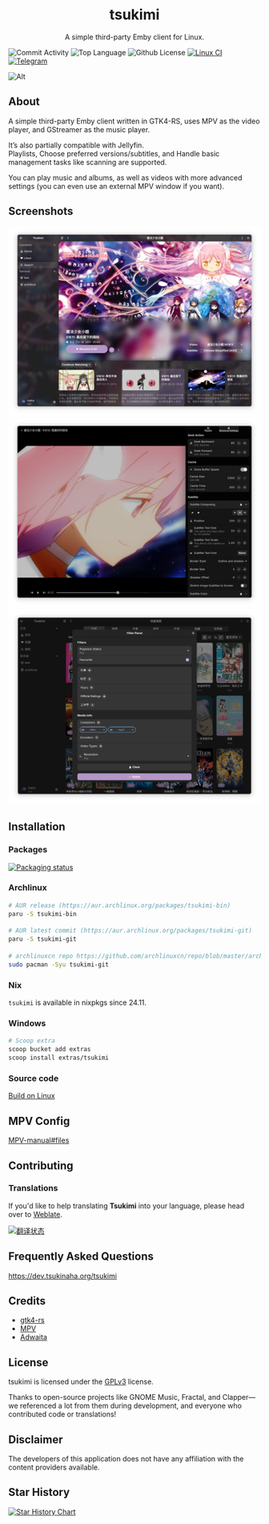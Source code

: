 <h1 align="center">tsukimi</h1>
<p align="center">A simple third-party Emby client for Linux.</p>

![Commit Activity](https://img.shields.io/github/commit-activity/m/tsukinaha/Tsukimi/main) ![Top Language](https://img.shields.io/github/languages/top/tsukinaha/Tsukimi) ![Github License](https://img.shields.io/github/license/tsukinaha/Tsukimi) [![Linux CI](https://github.com/tsukinaha/tsukimi/actions/workflows/build_linux.yml/badge.svg)](https://github.com/tsukinaha/tsukimi/actions/workflows/build_linux.yml) [![Telegram](https://img.shields.io/badge/-Telegram_Group-red?color=blue&logo=telegram&logoColor=white)](https://t.me/tsukimi_frying_crab)

![Alt](https://repobeats.axiom.co/api/embed/82b1088ba840d89c50e1b5b3c1c40f4575b321a6.svg "Repobeats analytics image")

## About
A simple third-party Emby client written in GTK4-RS, uses MPV as the video player, and GStreamer as the music player.

It’s also partially compatible with Jellyfin.    
Playlists, Choose preferred versions/subtitles, and Handle basic management tasks like scanning are supported.    

You can play music and albums, as well as videos with more advanced settings (you can even use an external MPV window if you want).

## Screenshots
<div align="center">
 <img src="./docs/tsukimi1.png"/>
</div>
<div align="center">
 <img src="./docs/tsukimi2.png"/>
</div>
<div align="center">
 <img src="./docs/tsukimi3.png"/>
</div>

## Installation
### Packages
[![Packaging status](https://repology.org/badge/vertical-allrepos/tsukimi.svg)](https://repology.org/project/tsukimi/versions)

### Archlinux
```bash
# AUR release (https://aur.archlinux.org/packages/tsukimi-bin)
paru -S tsukimi-bin

# AUR latest commit (https://aur.archlinux.org/packages/tsukimi-git)
paru -S tsukimi-git

# archlinuxcn repo https://github.com/archlinuxcn/repo/blob/master/archlinuxcn/tsukimi-git/PKGBUILD
sudo pacman -Syu tsukimi-git
```

### Nix
`tsukimi` is available in nixpkgs since 24.11. 

### Windows
```bash
# Scoop extra
scoop bucket add extras
scoop install extras/tsukimi
```

### Source code
[Build on Linux](./docs/build_on_linux.md)

## MPV Config
[MPV-manual#files](https://mpv.io/manual/master/#files) 

## Contributing

### Translations

If you'd like to help translating **Tsukimi** into your language, please head over to [Weblate](https://hosted.weblate.org/projects/tsukimi/).   

<a href="https://hosted.weblate.org/engage/tsukimi/">
<img src="https://hosted.weblate.org/widget/tsukimi/main/multi-auto.svg" alt="翻译状态" />
</a>

## Frequently Asked Questions
https://dev.tsukinaha.org/tsukimi

## Credits
- [gtk4-rs](https://github.com/gtk-rs/gtk4-rs)
- [MPV](https://github.com/mpv-player/mpv)
- [Adwaita](https://gitlab.gnome.org/GNOME/libadwaita/)

## License
tsukimi is licensed under the [GPLv3](https://www.gnu.org/licenses/gpl-3.0.html) license.

Thanks to open-source projects like GNOME Music, Fractal, and Clapper—we referenced a lot from them during development, and everyone who contributed code or translations!

## Disclaimer
The developers of this application does not have any affiliation with the content providers available.

## Star History

<a href="https://star-history.com/#tsukinaha/tsukimi&Timeline">
 <picture>
   <source media="(prefers-color-scheme: dark)" srcset="https://api.star-history.com/svg?repos=tsukinaha/tsukimi&type=Timeline&theme=dark" />
   <source media="(prefers-color-scheme: light)" srcset="https://api.star-history.com/svg?repos=tsukinaha/tsukimi&type=Timeline" />
   <img alt="Star History Chart" src="https://api.star-history.com/svg?repos=tsukinaha/tsukimi&type=Timeline" />
 </picture>
</a>

